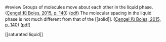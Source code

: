 #review 
Groups of molecules move about each other in the liquid phase. ([Çengel 和 Boles, 2015, p. 140](zotero://select/library/items/FCMSUVW2)) ([pdf](zotero://open-pdf/library/items/DFP6L6PZ?page=140&annotation=VQMV5NFD)) 
The molecular spacing in the liquid phase is not much different from that of the [[solid]]. ([Çengel 和 Boles, 2015, p. 140](zotero://select/library/items/FCMSUVW2)) ([pdf](zotero://open-pdf/library/items/DFP6L6PZ?page=140&annotation=24Q382HT))

[[saturated liquid]]
